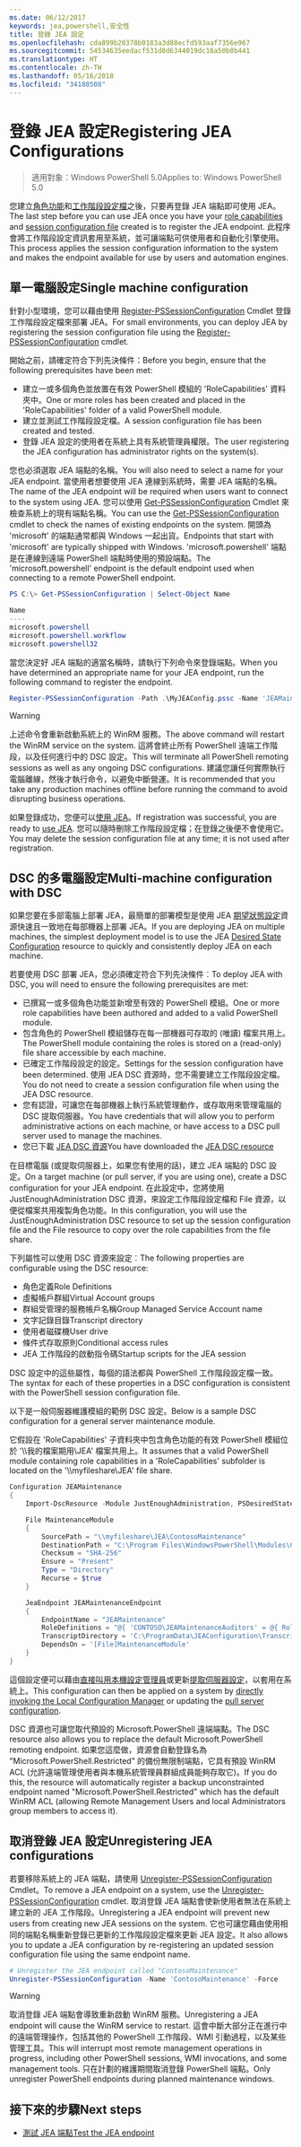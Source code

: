 ```yaml
---
ms.date: 06/12/2017
keywords: jea,powershell,安全性
title: 登錄 JEA 設定
ms.openlocfilehash: cda899b20378b0183a3d88ecfd593aaf7356e967
ms.sourcegitcommit: 54534635eedacf531d8d6344019dc16a50b8b441
ms.translationtype: HT
ms.contentlocale: zh-TW
ms.lasthandoff: 05/16/2018
ms.locfileid: "34188508"
---
```

# <a name="registering-jea-configurations"></a><span data-ttu-id="b76ef-103">登錄 JEA 設定</span><span class="sxs-lookup"><span data-stu-id="b76ef-103">Registering JEA Configurations</span></span>

> <span data-ttu-id="b76ef-104">適用對象：Windows PowerShell 5.0</span><span class="sxs-lookup"><span data-stu-id="b76ef-104">Applies to: Windows PowerShell 5.0</span></span>

<span data-ttu-id="b76ef-105">您建立[角色功能](role-capabilities.md)和[工作階段設定檔](session-configurations.md)之後，只要再登錄 JEA 端點即可使用 JEA。</span><span class="sxs-lookup"><span data-stu-id="b76ef-105">The last step before you can use JEA once you have your [role capabilities](role-capabilities.md) and [session configuration file](session-configurations.md) created is to register the JEA endpoint.</span></span>
<span data-ttu-id="b76ef-106">此程序會將工作階段設定資訊套用至系統，並可讓端點可供使用者和自動化引擎使用。</span><span class="sxs-lookup"><span data-stu-id="b76ef-106">This process applies the session configuration information to the system and makes the endpoint available for use by users and automation engines.</span></span>

## <a name="single-machine-configuration"></a><span data-ttu-id="b76ef-107">單一電腦設定</span><span class="sxs-lookup"><span data-stu-id="b76ef-107">Single machine configuration</span></span>

<span data-ttu-id="b76ef-108">針對小型環境，您可以藉由使用 [Register-PSSessionConfiguration](https://msdn.microsoft.com/powershell/reference/5.1/microsoft.powershell.core/register-pssessionconfiguration) Cmdlet 登錄工作階段設定檔來部署 JEA。</span><span class="sxs-lookup"><span data-stu-id="b76ef-108">For small environments, you can deploy JEA by registering the session configuration file using the [Register-PSSessionConfiguration](https://msdn.microsoft.com/powershell/reference/5.1/microsoft.powershell.core/register-pssessionconfiguration) cmdlet.</span></span>

<span data-ttu-id="b76ef-109">開始之前，請確定符合下列先決條件：</span><span class="sxs-lookup"><span data-stu-id="b76ef-109">Before you begin, ensure that the following prerequisites have been met:</span></span>
- <span data-ttu-id="b76ef-110">建立一或多個角色並放置在有效 PowerShell 模組的 'RoleCapabilities' 資料夾中。</span><span class="sxs-lookup"><span data-stu-id="b76ef-110">One or more roles has been created and placed in the 'RoleCapabilities' folder of a valid PowerShell module.</span></span>
- <span data-ttu-id="b76ef-111">建立並測試工作階段設定檔。</span><span class="sxs-lookup"><span data-stu-id="b76ef-111">A session configuration file has been created and tested.</span></span>
- <span data-ttu-id="b76ef-112">登錄 JEA 設定的使用者在系統上具有系統管理員權限。</span><span class="sxs-lookup"><span data-stu-id="b76ef-112">The user registering the JEA configuration has administrator rights on the system(s).</span></span>

<span data-ttu-id="b76ef-113">您也必須選取 JEA 端點的名稱。</span><span class="sxs-lookup"><span data-stu-id="b76ef-113">You will also need to select a name for your JEA endpoint.</span></span>
<span data-ttu-id="b76ef-114">當使用者想要使用 JEA 連線到系統時，需要 JEA 端點的名稱。</span><span class="sxs-lookup"><span data-stu-id="b76ef-114">The name of the JEA endpoint will be required when users want to connect to the system using JEA.</span></span>
<span data-ttu-id="b76ef-115">您可以使用 [Get-PSSessionConfiguration](https://msdn.microsoft.com/powershell/reference/5.1/microsoft.powershell.core/get-pssessionconfiguration) Cmdlet 來檢查系統上的現有端點名稱。</span><span class="sxs-lookup"><span data-stu-id="b76ef-115">You can use the [Get-PSSessionConfiguration](https://msdn.microsoft.com/powershell/reference/5.1/microsoft.powershell.core/get-pssessionconfiguration) cmdlet to check the names of existing endpoints on the system.</span></span>
<span data-ttu-id="b76ef-116">開頭為 'microsoft' 的端點通常都與 Windows 一起出貨。</span><span class="sxs-lookup"><span data-stu-id="b76ef-116">Endpoints that start with 'microsoft' are typically shipped with Windows.</span></span>
<span data-ttu-id="b76ef-117">'microsoft.powershell' 端點是在連線到遠端 PowerShell 端點時使用的預設端點。</span><span class="sxs-lookup"><span data-stu-id="b76ef-117">The 'microsoft.powershell' endpoint is the default endpoint used when connecting to a remote PowerShell endpoint.</span></span>

```powershell
PS C:\> Get-PSSessionConfiguration | Select-Object Name

Name
----
microsoft.powershell
microsoft.powershell.workflow
microsoft.powershell32
```

<span data-ttu-id="b76ef-118">當您決定好 JEA 端點的適當名稱時，請執行下列命令來登錄端點。</span><span class="sxs-lookup"><span data-stu-id="b76ef-118">When you have determined an appropriate name for your JEA endpoint, run the following command to register the endpoint.</span></span>

```powershell
Register-PSSessionConfiguration -Path .\MyJEAConfig.pssc -Name 'JEAMaintenance' -Force
```

> [!WARNING]
> <span data-ttu-id="b76ef-119">上述命令會重新啟動系統上的 WinRM 服務。</span><span class="sxs-lookup"><span data-stu-id="b76ef-119">The above command will restart the WinRM service on the system.</span></span>
> <span data-ttu-id="b76ef-120">這將會終止所有 PowerShell 遠端工作階段，以及任何進行中的 DSC 設定。</span><span class="sxs-lookup"><span data-stu-id="b76ef-120">This will terminate all PowerShell remoting sessions as well as any ongoing DSC configurations.</span></span>
> <span data-ttu-id="b76ef-121">建議您讓任何實際執行電腦離線，然後才執行命令，以避免中斷營運。</span><span class="sxs-lookup"><span data-stu-id="b76ef-121">It is recommended that you take any production machines offline before running the command to avoid disrupting business operations.</span></span>

<span data-ttu-id="b76ef-122">如果登錄成功，您便可以[使用 JEA](using-jea.md)。</span><span class="sxs-lookup"><span data-stu-id="b76ef-122">If registration was successful, you are ready to [use JEA](using-jea.md).</span></span>
<span data-ttu-id="b76ef-123">您可以隨時刪除工作階段設定檔；在登錄之後便不會使用它。</span><span class="sxs-lookup"><span data-stu-id="b76ef-123">You may delete the session configuration file at any time; it is not used after registration.</span></span>

## <a name="multi-machine-configuration-with-dsc"></a><span data-ttu-id="b76ef-124">DSC 的多電腦設定</span><span class="sxs-lookup"><span data-stu-id="b76ef-124">Multi-machine configuration with DSC</span></span>

<span data-ttu-id="b76ef-125">如果您要在多部電腦上部署 JEA，最簡單的部署模型是使用 JEA [期望狀態設定](https://msdn.microsoft.com/en-us/powershell/dsc/overview)資源快速且一致地在每部機器上部署 JEA。</span><span class="sxs-lookup"><span data-stu-id="b76ef-125">If you are deploying JEA on multiple machines, the simplest deployment model is to use the JEA [Desired State Configuration](https://msdn.microsoft.com/en-us/powershell/dsc/overview) resource to quickly and consistently deploy JEA on each machine.</span></span>

<span data-ttu-id="b76ef-126">若要使用 DSC 部署 JEA，您必須確定符合下列先決條件︰</span><span class="sxs-lookup"><span data-stu-id="b76ef-126">To deploy JEA with DSC, you will need to ensure the following prerequisites are met:</span></span>
- <span data-ttu-id="b76ef-127">已撰寫一或多個角色功能並新增至有效的 PowerShell 模組。</span><span class="sxs-lookup"><span data-stu-id="b76ef-127">One or more role capabilities have been authored and added to a valid PowerShell module.</span></span>
- <span data-ttu-id="b76ef-128">包含角色的 PowerShell 模組儲存在每一部機器可存取的 (唯讀) 檔案共用上。</span><span class="sxs-lookup"><span data-stu-id="b76ef-128">The PowerShell module containing the roles is stored on a (read-only) file share accessible by each machine.</span></span>
- <span data-ttu-id="b76ef-129">已確定工作階段設定的設定。</span><span class="sxs-lookup"><span data-stu-id="b76ef-129">Settings for the session configuration have been determined.</span></span> <span data-ttu-id="b76ef-130">使用 JEA DSC 資源時，您不需要建立工作階段設定檔。</span><span class="sxs-lookup"><span data-stu-id="b76ef-130">You do not need to create a session configuration file when using the JEA DSC resource.</span></span>
- <span data-ttu-id="b76ef-131">您有認證，可讓您在每部機器上執行系統管理動作，或存取用來管理電腦的 DSC 提取伺服器。</span><span class="sxs-lookup"><span data-stu-id="b76ef-131">You have credentials that will allow you to perform administrative actions on each machine, or have access to a DSC pull server used to manage the machines.</span></span>
- <span data-ttu-id="b76ef-132">您已下載 [JEA DSC 資源](https://github.com/PowerShell/JEA/tree/master/DSC%20Resource)</span><span class="sxs-lookup"><span data-stu-id="b76ef-132">You have downloaded the [JEA DSC resource](https://github.com/PowerShell/JEA/tree/master/DSC%20Resource)</span></span>

<span data-ttu-id="b76ef-133">在目標電腦 (或提取伺服器上，如果您有使用的話)，建立 JEA 端點的 DSC 設定。</span><span class="sxs-lookup"><span data-stu-id="b76ef-133">On a target machine (or pull server, if you are using one), create a DSC configuration for your JEA endpoint.</span></span>
<span data-ttu-id="b76ef-134">在此設定中，您將使用 JustEnoughAdministration DSC 資源，來設定工作階段設定檔和 File 資源，以便從檔案共用複製角色功能。</span><span class="sxs-lookup"><span data-stu-id="b76ef-134">In this configuration, you will use the JustEnoughAdministration DSC resource to set up the session configuration file and the File resource to copy over the role capabilities from the file share.</span></span>

<span data-ttu-id="b76ef-135">下列屬性可以使用 DSC 資源來設定︰</span><span class="sxs-lookup"><span data-stu-id="b76ef-135">The following properties are configurable using the DSC resource:</span></span>
- <span data-ttu-id="b76ef-136">角色定義</span><span class="sxs-lookup"><span data-stu-id="b76ef-136">Role Definitions</span></span>
- <span data-ttu-id="b76ef-137">虛擬帳戶群組</span><span class="sxs-lookup"><span data-stu-id="b76ef-137">Virtual Account groups</span></span>
- <span data-ttu-id="b76ef-138">群組受管理的服務帳戶名稱</span><span class="sxs-lookup"><span data-stu-id="b76ef-138">Group Managed Service Account name</span></span>
- <span data-ttu-id="b76ef-139">文字記錄目錄</span><span class="sxs-lookup"><span data-stu-id="b76ef-139">Transcript directory</span></span>
- <span data-ttu-id="b76ef-140">使用者磁碟機</span><span class="sxs-lookup"><span data-stu-id="b76ef-140">User drive</span></span>
- <span data-ttu-id="b76ef-141">條件式存取原則</span><span class="sxs-lookup"><span data-stu-id="b76ef-141">Conditional access rules</span></span>
- <span data-ttu-id="b76ef-142">JEA 工作階段的啟動指令碼</span><span class="sxs-lookup"><span data-stu-id="b76ef-142">Startup scripts for the JEA session</span></span>

<span data-ttu-id="b76ef-143">DSC 設定中的這些屬性，每個的語法都與 PowerShell 工作階段設定檔一致。</span><span class="sxs-lookup"><span data-stu-id="b76ef-143">The syntax for each of these properties in a DSC configuration is consistent with the PowerShell session configuration file.</span></span>

<span data-ttu-id="b76ef-144">以下是一般伺服器維護模組的範例 DSC 設定。</span><span class="sxs-lookup"><span data-stu-id="b76ef-144">Below is a sample DSC configuration for a general server maintenance module.</span></span>

<span data-ttu-id="b76ef-145">它假設在 'RoleCapabilities' 子資料夾中包含角色功能的有效 PowerShell 模組位於 '\\\\我的檔案期用\\JEA' 檔案共用上。</span><span class="sxs-lookup"><span data-stu-id="b76ef-145">It assumes that a valid PowerShell module containing role capabilities in a 'RoleCapabilities' subfolder is located on the '\\\\myfileshare\\JEA' file share.</span></span>


```powershell
Configuration JEAMaintenance
{
    Import-DscResource -Module JustEnoughAdministration, PSDesiredStateConfiguration

    File MaintenanceModule
    {
        SourcePath = "\\myfileshare\JEA\ContosoMaintenance"
        DestinationPath = "C:\Program Files\WindowsPowerShell\Modules\ContosoMaintenance"
        Checksum = "SHA-256"
        Ensure = "Present"
        Type = "Directory"
        Recurse = $true
    }

    JeaEndpoint JEAMaintenanceEndpoint
    {
        EndpointName = "JEAMaintenance"
        RoleDefinitions = "@{ 'CONTOSO\JEAMaintenanceAuditors' = @{ RoleCapabilities = 'GeneralServerMaintenance-Audit' }; 'CONTOSO\JEAMaintenanceAdmins' = @{ RoleCapabilities = 'GeneralServerMaintenance-Audit', 'GeneralServerMaintenance-Admin' } }"
        TranscriptDirectory = 'C:\ProgramData\JEAConfiguration\Transcripts'
        DependsOn = '[File]MaintenanceModule'
    }
}
```

<span data-ttu-id="b76ef-146">這個設定便可以藉由[直接叫用本機設定管理員](https://msdn.microsoft.com/en-us/powershell/dsc/metaconfig)或更新[提取伺服器設定](https://msdn.microsoft.com/en-us/powershell/dsc/pullserver)，以套用在系統上。</span><span class="sxs-lookup"><span data-stu-id="b76ef-146">This configuration can then be applied on a system by [directly invoking the Local Configuration Manager](https://msdn.microsoft.com/en-us/powershell/dsc/metaconfig) or updating the [pull server configuration](https://msdn.microsoft.com/en-us/powershell/dsc/pullserver).</span></span>

<span data-ttu-id="b76ef-147">DSC 資源也可讓您取代預設的 Microsoft.PowerShell 遠端端點。</span><span class="sxs-lookup"><span data-stu-id="b76ef-147">The DSC resource also allows you to replace the default Microsoft.PowerShell remoting endpoint.</span></span>
<span data-ttu-id="b76ef-148">如果您這麼做，資源會自動登錄名為 "Microsoft.PowerShell.Restricted" 的備份無限制端點，它具有預設 WinRM ACL (允許遠端管理使用者與本機系統管理員群組成員能夠存取它)。</span><span class="sxs-lookup"><span data-stu-id="b76ef-148">If you do this, the resource will automatically register a backup unconstrainted endpoint named "Microsoft.PowerShell.Restricted" which has the default WinRM ACL (allowing Remote Management Users and local Administrators group members to access it).</span></span>

## <a name="unregistering-jea-configurations"></a><span data-ttu-id="b76ef-149">取消登錄 JEA 設定</span><span class="sxs-lookup"><span data-stu-id="b76ef-149">Unregistering JEA configurations</span></span>

<span data-ttu-id="b76ef-150">若要移除系統上的 JEA 端點，請使用 [Unregister-PSSessionConfiguration](https://msdn.microsoft.com/powershell/reference/5.1/microsoft.powershell.core/Unregister-PSSessionConfiguration) Cmdlet。</span><span class="sxs-lookup"><span data-stu-id="b76ef-150">To remove a JEA endpoint on a system, use the [Unregister-PSSessionConfiguration](https://msdn.microsoft.com/powershell/reference/5.1/microsoft.powershell.core/Unregister-PSSessionConfiguration) cmdlet.</span></span>
<span data-ttu-id="b76ef-151">取消登錄 JEA 端點會使新使用者無法在系統上建立新的 JEA 工作階段。</span><span class="sxs-lookup"><span data-stu-id="b76ef-151">Unregistering a JEA endpoint will prevent new users from creating new JEA sessions on the system.</span></span>
<span data-ttu-id="b76ef-152">它也可讓您藉由使用相同的端點名稱重新登錄已更新的工作階段設定檔來更新 JEA 設定。</span><span class="sxs-lookup"><span data-stu-id="b76ef-152">It also allows you to update a JEA configuration by re-registering an updated session configuration file using the same endpoint name.</span></span>

```powershell
# Unregister the JEA endpoint called "ContosoMaintenance"
Unregister-PSSessionConfiguration -Name 'ContosoMaintenance' -Force
```

> [!WARNING]
> <span data-ttu-id="b76ef-153">取消登錄 JEA 端點會導致重新啟動 WinRM 服務。</span><span class="sxs-lookup"><span data-stu-id="b76ef-153">Unregistering a JEA endpoint will cause the WinRM service to restart.</span></span>
> <span data-ttu-id="b76ef-154">這會中斷大部分正在進行中的遠端管理操作，包括其他的 PowerShell 工作階段、WMI 引動過程，以及某些管理工具。</span><span class="sxs-lookup"><span data-stu-id="b76ef-154">This will interrupt most remote management operations in progress, including other PowerShell sessions, WMI invocations, and some management tools.</span></span>
> <span data-ttu-id="b76ef-155">只在計劃的維護期間取消登錄 PowerShell 端點。</span><span class="sxs-lookup"><span data-stu-id="b76ef-155">Only unregister PowerShell endpoints during planned maintenance windows.</span></span>

## <a name="next-steps"></a><span data-ttu-id="b76ef-156">接下來的步驟</span><span class="sxs-lookup"><span data-stu-id="b76ef-156">Next steps</span></span>

- [<span data-ttu-id="b76ef-157">測試 JEA 端點</span><span class="sxs-lookup"><span data-stu-id="b76ef-157">Test the JEA endpoint</span></span>](using-jea.md)